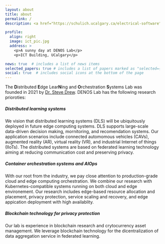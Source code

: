 ```yaml
---
layout: about
title: about
permalink: /
description: <a href="https://schulich.ucalgary.ca/electrical-software">Department of Electrical and Software Engineering</a>, University of Calgary

profile:
  align: right
  image: ict_pic.jpg
  address: >
    <p>A sunny day at DENOS Lab</p>
    <p>ICT Building, UCalgary</p>

news: true  # includes a list of news items
selected_papers: true # includes a list of papers marked as "selected={true}"
social: true  # includes social icons at the bottom of the page
---
```


The **D**istributed **E**dge Lear**N**ing and **O**rchestration **S**ystems Lab was founded in 2021 by [Dr. Steve Drew](https://grad.ucalgary.ca/future-students/supervisor/steve-drew). DENOS Lab has the following research prioroties:

##### Distributed learning systems
We vision that distributed learning systems (DLS) will be ubiquitously deployed in future edge computing systems. DLS supports large-scale data-driven decision making, mornitoring, and recomendation systems. Our application scenarios include connected automomous vehicles (CAVs), augmented reality (AR), virtual reality (VR), and industrial Internet of things (IIoTs). The distributed systems are based on federated learning technology aiming at reducing communication cost and preserving privacy.

##### Container orchestration systems and AIOps

With our root from the industry, we pay close attention to production-grade cloud and edge computing orchestration. We combine our research with Kubernetes-compatible systems running on both cloud and edge environement. Our research includes edge-based resource allocation and placement, privacy protection, service scaling and recovery, and edge appication deployment with high availablity.

##### Blockchain technology for privacy protection

Our lab is experience in blockchain research and crytocurrency asset management. We leverage blockchain technology for the dicentralization of data aggregation service in federated learning.
